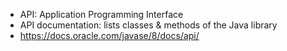 * API: Application Programming Interface
* API documentation: lists classes & methods of the Java library 
* https://docs.oracle.com/javase/8/docs/api/
